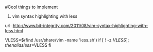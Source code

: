 #Cool things to implement

1. vim syntax highlighting with less

url: http://www.bit-integrity.com/2011/08/vim-syntax-highlighting-with-less.html 


  VLESS=$(find /usr/share/vim -name 'less.sh')
  if [ ! -z $VLESS ]; then
    alias less=$VLESS
    fi

